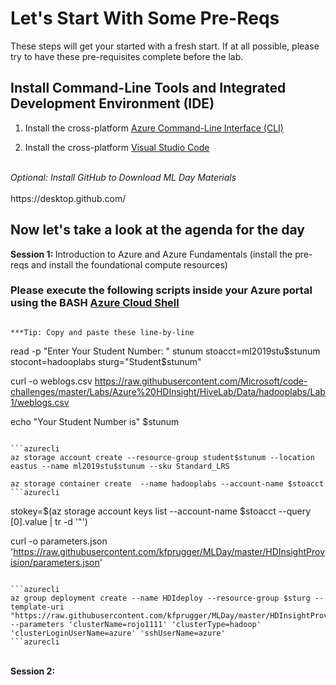 # Let's Start With Some Pre-Reqs

These steps will get your started with a fresh start. If at all possible, please try to have these pre-requisites complete before the lab.

## Install Command-Line Tools and Integrated Development Environment (IDE)

1. Install the cross-platform [Azure Command-Line Interface (CLI)](http://aka.ms/installCLI) 



2. Install the cross-platform [Visual Studio Code](https://code.visualstudio.com/Download) 

<br>
<i/> Optional: Install GitHub to Download ML Day Materials </i>
<br><br>
https://desktop.github.com/

## Now let's take a look at the agenda for the day

<b/> Session 1: </b>Introduction to Azure and Azure Fundamentals (install the pre-reqs and install the foundational compute resources)
### Please execute the following scripts inside your Azure portal using the BASH [Azure Cloud Shell](https://docs.microsoft.com/en-us/azure/cloud-shell/overview)
```azurecli

***Tip: Copy and paste these line-by-line

```
read -p "Enter Your Student Number: " stunum
stoacct=ml2019stu$stunum
stocont=hadooplabs
sturg="Student$stunum"

curl -o weblogs.csv https://raw.githubusercontent.com/Microsoft/code-challenges/master/Labs/Azure%20HDInsight/HiveLab/Data/hadooplabs/Lab1/weblogs.csv


echo "Your Student Number is" $stunum

```

```azurecli
az storage account create --resource-group student$stunum --location eastus --name ml2019stu$stunum --sku Standard_LRS 

az storage container create  --name hadooplabs --account-name $stoacct
```azurecli

```
stokey=$(az storage account keys list --account-name $stoacct --query [0].value | tr -d '"')




curl -o parameters.json 'https://raw.githubusercontent.com/kfprugger/MLDay/master/HDInsightProvision/parameters.json'
```

```azurecli
az group deployment create --name HDIdeploy --resource-group $sturg --template-uri "https://raw.githubusercontent.com/kfprugger/MLDay/master/HDInsightProvision/template.json" --parameters 'clusterName=rojo1111' 'clusterType=hadoop' 'clusterLoginUserName=azure' 'sshUserName=azure'
```azurecli
```
<br>
<b/> Session 2: </b>
